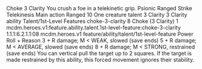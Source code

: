 <ability>
  <name>Choke</name>
  <cost>3 Clarity</cost>
  <flavor>You crush a foe in a telekinetic grip.</flavor>
  <keywords>
    <keyword>Psionic</keyword>
    <keyword>Ranged</keyword>
    <keyword>Strike</keyword>
    <keyword>Telekinesis</keyword>
  </keywords>
  <type>Main action</type>
  <distance>Ranged 10</distance>
  <target>One creature</target>
  <metadata>
    <class>talent</class>
    <cost>3 Clarity</cost>
    <cost_amount>3</cost_amount>
    <cost_resource>Clarity</cost_resource>
    <feature_type>ability</feature_type>
    <file_dpath>Talent/1st-Level Features</file_dpath>
    <item_id>choke-3-clarity</item_id>
    <item_index>8</item_index>
    <item_name>Choke (3 Clarity)</item_name>
    <level>1</level>
    <scc>mcdm.heroes.v1:feature.ability.talent.1st-level-feature:choke-3-clarity</scc>
    <scdc>1.1.1:6.2.1.1:08</scdc>
    <source>mcdm.heroes.v1</source>
    <type>feature/ability/talent/1st-level-feature</type>
  </metadata>
  <effects>
    <effect type="roll">
      <roll>Power Roll + Reason</roll>
      <t1>3 + R damage; M &lt; WEAK, slowed (save ends)</t1>
      <t2>5 + R damage; M &lt; AVERAGE, slowed (save ends)</t2>
      <t3>8 + R damage; M &lt; STRONG, restrained (save ends)</t3>
    </effect>
    <effect type="mundane">You can vertical pull the target up to 2 squares. If the target is made restrained by this ability, this forced movement ignores their stability.</effect>
  </effects>
</ability>
